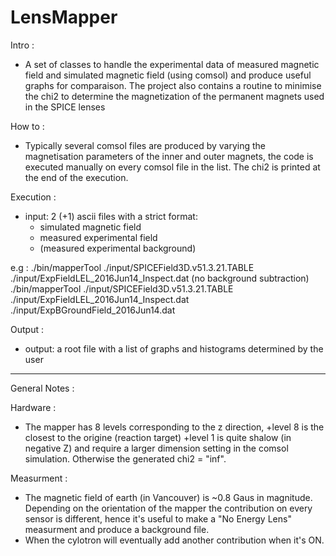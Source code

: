 # LensMapper

Intro :
- A set of classes to handle the experimental data of measured magnetic field 
and simulated magnetic field (using comsol) and produce useful graphs for 
comparaison. The project also contains a routine to minimise the chi2 
to determine the magnetization of the permanent magnets used in the SPICE lenses

How to : 
- Typically several comsol files are produced by varying the magnetisation 
parameters of the inner and outer magnets, the code is executed manually on 
every comsol file in the list. The chi2 is printed at the end of the execution. 

Execution :
- input: 2 (+1) ascii files with a strict format: 
	+ simulated magnetic field
	+ measured experimental field
    + (measured experimental background)
    
e.g : 
./bin/mapperTool ./input/SPICEField3D.v51.3.21.TABLE ./input/ExpFieldLEL_2016Jun14_Inspect.dat  (no background subtraction) 
./bin/mapperTool ./input/SPICEField3D.v51.3.21.TABLE ./input/ExpFieldLEL_2016Jun14_Inspect.dat ./input/ExpBGroundField_2016Jun14.dat 

Output : 
- output: a root file with a list of graphs and histograms determined by the user	

--------------------------------------------------------------------------------
General Notes :

Hardware : 
- The mapper has 8 levels corresponding to the z direction, 
	+level 8 is the closest to the origine (reaction target) 
	+level 1 is quite shalow (in negative Z) and require a larger dimension 
	setting in the comsol simulation. Otherwise the generated chi2 = "inf". 
	
Measurment : 
- The magnetic field of earth (in Vancouver) is ~0.8 Gaus in magnitude.
Depending on the orientation of the mapper the contribution on every sensor 
is different, hence it's useful to make a "No Energy Lens" measurment 
and produce a background file. 
- When the cylotron will eventually add another contribution when it's ON.	
